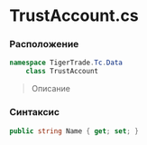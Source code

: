 
# TrustAccount.cs
### Расположение
```csharp
namespace TigerTrade.Tc.Data  
    class TrustAccount
```

> Описание

### Синтаксис
```csharp
public string Name { get; set; }
```
